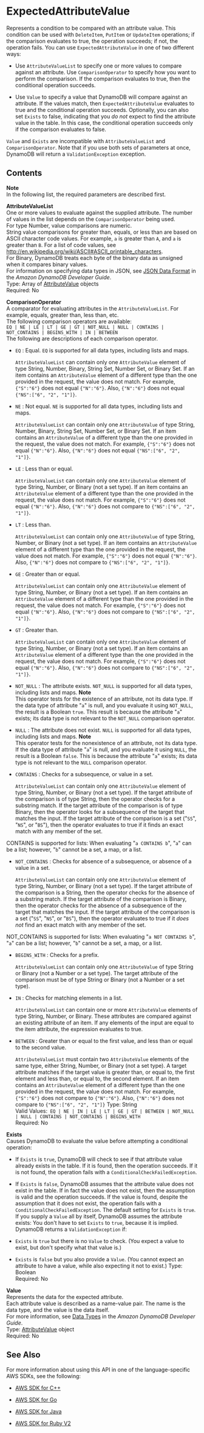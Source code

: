# ExpectedAttributeValue<a name="API_ExpectedAttributeValue"></a>

Represents a condition to be compared with an attribute value\. This condition can be used with `DeleteItem`, `PutItem` or `UpdateItem` operations; if the comparison evaluates to true, the operation succeeds; if not, the operation fails\. You can use `ExpectedAttributeValue` in one of two different ways:

+ Use `AttributeValueList` to specify one or more values to compare against an attribute\. Use `ComparisonOperator` to specify how you want to perform the comparison\. If the comparison evaluates to true, then the conditional operation succeeds\.

+ Use `Value` to specify a value that DynamoDB will compare against an attribute\. If the values match, then `ExpectedAttributeValue` evaluates to true and the conditional operation succeeds\. Optionally, you can also set `Exists` to false, indicating that you *do not* expect to find the attribute value in the table\. In this case, the conditional operation succeeds only if the comparison evaluates to false\.

 `Value` and `Exists` are incompatible with `AttributeValueList` and `ComparisonOperator`\. Note that if you use both sets of parameters at once, DynamoDB will return a `ValidationException` exception\.

## Contents<a name="API_ExpectedAttributeValue_Contents"></a>

**Note**  
In the following list, the required parameters are described first\.

 **AttributeValueList**   
One or more values to evaluate against the supplied attribute\. The number of values in the list depends on the `ComparisonOperator` being used\.  
For type Number, value comparisons are numeric\.  
String value comparisons for greater than, equals, or less than are based on ASCII character code values\. For example, `a` is greater than `A`, and `a` is greater than `B`\. For a list of code values, see [http://en\.wikipedia\.org/wiki/ASCII\#ASCII\_printable\_characters](http://en.wikipedia.org/wiki/ASCII#ASCII_printable_characters)\.  
For Binary, DynamoDB treats each byte of the binary data as unsigned when it compares binary values\.  
For information on specifying data types in JSON, see [JSON Data Format](http://docs.aws.amazon.com/amazondynamodb/latest/developerguide/DataFormat.html) in the *Amazon DynamoDB Developer Guide*\.  
Type: Array of [AttributeValue](API_AttributeValue.md) objects  
Required: No

 **ComparisonOperator**   
A comparator for evaluating attributes in the `AttributeValueList`\. For example, equals, greater than, less than, etc\.  
The following comparison operators are available:  
 `EQ | NE | LE | LT | GE | GT | NOT_NULL | NULL | CONTAINS | NOT_CONTAINS | BEGINS_WITH | IN | BETWEEN`   
The following are descriptions of each comparison operator\.  

+  `EQ` : Equal\. `EQ` is supported for all data types, including lists and maps\.

   `AttributeValueList` can contain only one `AttributeValue` element of type String, Number, Binary, String Set, Number Set, or Binary Set\. If an item contains an `AttributeValue` element of a different type than the one provided in the request, the value does not match\. For example, `{"S":"6"}` does not equal `{"N":"6"}`\. Also, `{"N":"6"}` does not equal `{"NS":["6", "2", "1"]}`\.

  

+  `NE` : Not equal\. `NE` is supported for all data types, including lists and maps\.

   `AttributeValueList` can contain only one `AttributeValue` of type String, Number, Binary, String Set, Number Set, or Binary Set\. If an item contains an `AttributeValue` of a different type than the one provided in the request, the value does not match\. For example, `{"S":"6"}` does not equal `{"N":"6"}`\. Also, `{"N":"6"}` does not equal `{"NS":["6", "2", "1"]}`\.

  

+  `LE` : Less than or equal\. 

   `AttributeValueList` can contain only one `AttributeValue` element of type String, Number, or Binary \(not a set type\)\. If an item contains an `AttributeValue` element of a different type than the one provided in the request, the value does not match\. For example, `{"S":"6"}` does not equal `{"N":"6"}`\. Also, `{"N":"6"}` does not compare to `{"NS":["6", "2", "1"]}`\.

  

+  `LT` : Less than\. 

   `AttributeValueList` can contain only one `AttributeValue` of type String, Number, or Binary \(not a set type\)\. If an item contains an `AttributeValue` element of a different type than the one provided in the request, the value does not match\. For example, `{"S":"6"}` does not equal `{"N":"6"}`\. Also, `{"N":"6"}` does not compare to `{"NS":["6", "2", "1"]}`\.

  

+  `GE` : Greater than or equal\. 

   `AttributeValueList` can contain only one `AttributeValue` element of type String, Number, or Binary \(not a set type\)\. If an item contains an `AttributeValue` element of a different type than the one provided in the request, the value does not match\. For example, `{"S":"6"}` does not equal `{"N":"6"}`\. Also, `{"N":"6"}` does not compare to `{"NS":["6", "2", "1"]}`\.

  

+  `GT` : Greater than\. 

   `AttributeValueList` can contain only one `AttributeValue` element of type String, Number, or Binary \(not a set type\)\. If an item contains an `AttributeValue` element of a different type than the one provided in the request, the value does not match\. For example, `{"S":"6"}` does not equal `{"N":"6"}`\. Also, `{"N":"6"}` does not compare to `{"NS":["6", "2", "1"]}`\.

  

+  `NOT_NULL` : The attribute exists\. `NOT_NULL` is supported for all data types, including lists and maps\.
**Note**  
This operator tests for the existence of an attribute, not its data type\. If the data type of attribute "`a`" is null, and you evaluate it using `NOT_NULL`, the result is a Boolean `true`\. This result is because the attribute "`a`" exists; its data type is not relevant to the `NOT_NULL` comparison operator\.

+  `NULL` : The attribute does not exist\. `NULL` is supported for all data types, including lists and maps\.
**Note**  
This operator tests for the nonexistence of an attribute, not its data type\. If the data type of attribute "`a`" is null, and you evaluate it using `NULL`, the result is a Boolean `false`\. This is because the attribute "`a`" exists; its data type is not relevant to the `NULL` comparison operator\.

+  `CONTAINS` : Checks for a subsequence, or value in a set\.

   `AttributeValueList` can contain only one `AttributeValue` element of type String, Number, or Binary \(not a set type\)\. If the target attribute of the comparison is of type String, then the operator checks for a substring match\. If the target attribute of the comparison is of type Binary, then the operator looks for a subsequence of the target that matches the input\. If the target attribute of the comparison is a set \("`SS`", "`NS`", or "`BS`"\), then the operator evaluates to true if it finds an exact match with any member of the set\.

  CONTAINS is supported for lists: When evaluating "`a CONTAINS b`", "`a`" can be a list; however, "`b`" cannot be a set, a map, or a list\.

+  `NOT_CONTAINS` : Checks for absence of a subsequence, or absence of a value in a set\.

   `AttributeValueList` can contain only one `AttributeValue` element of type String, Number, or Binary \(not a set type\)\. If the target attribute of the comparison is a String, then the operator checks for the absence of a substring match\. If the target attribute of the comparison is Binary, then the operator checks for the absence of a subsequence of the target that matches the input\. If the target attribute of the comparison is a set \("`SS`", "`NS`", or "`BS`"\), then the operator evaluates to true if it *does not* find an exact match with any member of the set\.

  NOT\_CONTAINS is supported for lists: When evaluating "`a NOT CONTAINS b`", "`a`" can be a list; however, "`b`" cannot be a set, a map, or a list\.

+  `BEGINS_WITH` : Checks for a prefix\. 

   `AttributeValueList` can contain only one `AttributeValue` of type String or Binary \(not a Number or a set type\)\. The target attribute of the comparison must be of type String or Binary \(not a Number or a set type\)\.

  

+  `IN` : Checks for matching elements in a list\.

   `AttributeValueList` can contain one or more `AttributeValue` elements of type String, Number, or Binary\. These attributes are compared against an existing attribute of an item\. If any elements of the input are equal to the item attribute, the expression evaluates to true\.

+  `BETWEEN` : Greater than or equal to the first value, and less than or equal to the second value\. 

   `AttributeValueList` must contain two `AttributeValue` elements of the same type, either String, Number, or Binary \(not a set type\)\. A target attribute matches if the target value is greater than, or equal to, the first element and less than, or equal to, the second element\. If an item contains an `AttributeValue` element of a different type than the one provided in the request, the value does not match\. For example, `{"S":"6"}` does not compare to `{"N":"6"}`\. Also, `{"N":"6"}` does not compare to `{"NS":["6", "2", "1"]}` 
Type: String  
Valid Values:` EQ | NE | IN | LE | LT | GE | GT | BETWEEN | NOT_NULL | NULL | CONTAINS | NOT_CONTAINS | BEGINS_WITH`   
Required: No

 **Exists**   
Causes DynamoDB to evaluate the value before attempting a conditional operation:  

+ If `Exists` is `true`, DynamoDB will check to see if that attribute value already exists in the table\. If it is found, then the operation succeeds\. If it is not found, the operation fails with a `ConditionalCheckFailedException`\.

+ If `Exists` is `false`, DynamoDB assumes that the attribute value does not exist in the table\. If in fact the value does not exist, then the assumption is valid and the operation succeeds\. If the value is found, despite the assumption that it does not exist, the operation fails with a `ConditionalCheckFailedException`\.
The default setting for `Exists` is `true`\. If you supply a `Value` all by itself, DynamoDB assumes the attribute exists: You don't have to set `Exists` to `true`, because it is implied\.  
DynamoDB returns a `ValidationException` if:  

+  `Exists` is `true` but there is no `Value` to check\. \(You expect a value to exist, but don't specify what that value is\.\)

+  `Exists` is `false` but you also provide a `Value`\. \(You cannot expect an attribute to have a value, while also expecting it not to exist\.\)
Type: Boolean  
Required: No

 **Value**   
Represents the data for the expected attribute\.  
Each attribute value is described as a name\-value pair\. The name is the data type, and the value is the data itself\.  
For more information, see [Data Types](http://docs.aws.amazon.com/amazondynamodb/latest/developerguide/HowItWorks.NamingRulesDataTypes.html#HowItWorks.DataTypes) in the *Amazon DynamoDB Developer Guide*\.  
Type: [AttributeValue](API_AttributeValue.md) object  
Required: No

## See Also<a name="API_ExpectedAttributeValue_SeeAlso"></a>

For more information about using this API in one of the language\-specific AWS SDKs, see the following:

+  [AWS SDK for C\+\+](http://docs.aws.amazon.com/goto/SdkForCpp/dynamodb-2012-08-10/ExpectedAttributeValue) 

+  [AWS SDK for Go](http://docs.aws.amazon.com/goto/SdkForGoV1/dynamodb-2012-08-10/ExpectedAttributeValue) 

+  [AWS SDK for Java](http://docs.aws.amazon.com/goto/SdkForJava/dynamodb-2012-08-10/ExpectedAttributeValue) 

+  [AWS SDK for Ruby V2](http://docs.aws.amazon.com/goto/SdkForRubyV2/dynamodb-2012-08-10/ExpectedAttributeValue) 